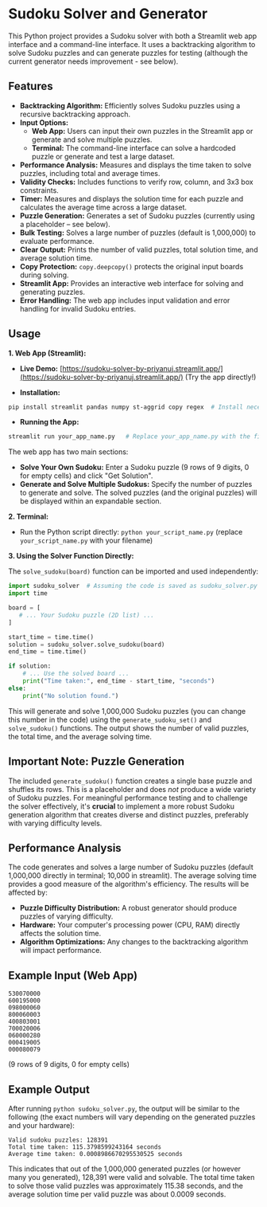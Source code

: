 # Sudoku Solver and Generator

This Python project provides a Sudoku solver with both a Streamlit web app interface and a command-line interface.  It uses a backtracking algorithm to solve Sudoku puzzles and can generate puzzles for testing (although the current generator needs improvement - see below).

## Features

* **Backtracking Algorithm:**  Efficiently solves Sudoku puzzles using a recursive backtracking approach.
* **Input Options:**
    * **Web App:** Users can input their own puzzles in the Streamlit app or generate and solve multiple puzzles.
    * **Terminal:**  The command-line interface can solve a hardcoded puzzle or generate and test a large dataset.
* **Performance Analysis:** Measures and displays the time taken to solve puzzles, including total and average times.
* **Validity Checks:** Includes functions to verify row, column, and 3x3 box constraints.
* **Timer:** Measures and displays the solution time for each puzzle and calculates the average time across a large dataset.
* **Puzzle Generation:** Generates a set of Sudoku puzzles (currently using a placeholder – see below).
* **Bulk Testing:** Solves a large number of puzzles (default is 1,000,000) to evaluate performance.
* **Clear Output:**  Prints the number of valid puzzles, total solution time, and average solution time.
* **Copy Protection:** `copy.deepcopy()` protects the original input boards during solving.
* **Streamlit App:** Provides an interactive web interface for solving and generating puzzles.
* **Error Handling:**  The web app includes input validation and error handling for invalid Sudoku entries.

## Usage

**1. Web App (Streamlit):**

* **Live Demo:** [https://sudoku-solver-by-priyanuj.streamlit.app/](https://sudoku-solver-by-priyanuj.streamlit.app/)  (Try the app directly!)

* **Installation:**
```bash
pip install streamlit pandas numpy st-aggrid copy regex  # Install necessary libraries
```
* **Running the App:**
```bash
streamlit run your_app_name.py   # Replace your_app_name.py with the filename
```

The web app has two main sections:

* **Solve Your Own Sudoku:**  Enter a Sudoku puzzle (9 rows of 9 digits, 0 for empty cells) and click "Get Solution".
* **Generate and Solve Multiple Sudokus:**  Specify the number of puzzles to generate and solve.  The solved puzzles (and the original puzzles) will be displayed within an expandable section.

**2. Terminal:**

* Run the Python script directly:  `python your_script_name.py` (replace `your_script_name.py` with your filename)

**3. Using the Solver Function Directly:**

The `solve_sudoku(board)` function can be imported and used independently:

```python
import sudoku_solver  # Assuming the code is saved as sudoku_solver.py
import time

board = [
   # ... Your Sudoku puzzle (2D list) ...
]

start_time = time.time()
solution = sudoku_solver.solve_sudoku(board)
end_time = time.time()

if solution:
    # ... Use the solved board ...
    print("Time taken:", end_time - start_time, "seconds")
else:
    print("No solution found.")

```

This will generate and solve 1,000,000 Sudoku puzzles (you can change this number in the code) using the `generate_sudoku_set()` and `solve_sudoku()` functions.  The output shows the number of valid puzzles, the total time, and the average solving time.

## Important Note: Puzzle Generation

The included `generate_sudoku()` function creates a single base puzzle and shuffles its rows. This is a placeholder and does *not* produce a wide variety of Sudoku puzzles. For meaningful performance testing and to challenge the solver effectively, it's **crucial** to implement a more robust Sudoku generation algorithm that creates diverse and distinct puzzles, preferably with varying difficulty levels.

## Performance Analysis

The code generates and solves a large number of Sudoku puzzles (default 1,000,000 directly in terminal; 10,000 in streamlit). The average solving time provides a good measure of the algorithm's efficiency.  The results will be affected by:

* **Puzzle Difficulty Distribution:**  A robust generator should produce puzzles of varying difficulty.
* **Hardware:** Your computer's processing power (CPU, RAM) directly affects the solution time.
* **Algorithm Optimizations:** Any changes to the backtracking algorithm will impact performance.

## Example Input (Web App)

```
530070000
600195000
098000060
800060003
400803001
700020006
060000280
000419005
000080079
```
(9 rows of 9 digits, 0 for empty cells)


## Example Output

After running `python sudoku_solver.py`, the output will be similar to the following (the exact numbers will vary depending on the generated puzzles and your hardware):

```
Valid sudoku puzzles: 128391
Total time taken: 115.3798599243164 seconds
Average time taken: 0.0008986670295530525 seconds
```

This indicates that out of the 1,000,000 generated puzzles (or however many you generated), 128,391 were valid and solvable.  The total time taken to solve those valid puzzles was approximately 115.38 seconds, and the average solution time per valid puzzle was about 0.0009 seconds.
